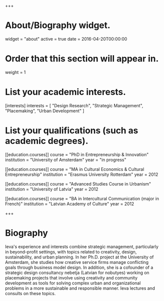 +++
# About/Biography widget.
widget = "about"
active = true
date = 2016-04-20T00:00:00

# Order that this section will appear in.
weight = 1

# List your academic interests.
[interests]
  interests = [
    "Design Research",
    "Strategic Management",
    "Placemaking", 
    "Urban Development"
  ]

# List your qualifications (such as academic degrees).
[[education.courses]]
  course = "PhD in Entrepreneurship & Innovation"
  institution = "University of Amsterdam"
  year = "in progress"

[[education.courses]]
  course = "MA in Cultural Economics & Cultural Entrepreneurship"
  institution = "Erasmus University Rotterdam"
  year = 2012

[[education.courses]]
  course = "Advanced Studies Course in Urbanism"
  institution = "University of Latvia"
  year = 2012

[[education.courses]]
  course = "BA in Intercultural Communication (major in French)"
  institution = "Latvian Academy of Culture"
  year = 2012
 
+++

# Biography

Ieva's experience and interests combine strategic management, particularly in beyond-profit settings, with topics related to creativity, design, sustainability, and urban planning. In her Ph.D. project at the University of Amsterdam, she studies how creative service firms manage conflicting goals through business model design. In addition, she is a cofounder of a strategic design consultancy nebetja (Latvian for nobutyes) working on placemaking projects that involve using creativity and community development as tools for solving complex urban and organizational problems in a more sustainable and responsible manner. Ieva lectures and consults on these topics.   
